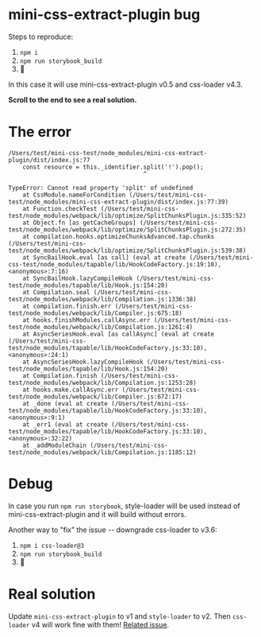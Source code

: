 # mini-css-extract-plugin bug

Steps to reproduce:

1. `npm i`
2. `npm run storybook_build`
3. 💩

In this case it will use mini-css-extract-plugin v0.5 and css-loader v4.3.

**Scroll to the end to see a real solution.**

# The error

```
/Users/test/mini-css-test/node_modules/mini-css-extract-plugin/dist/index.js:77
    const resource = this._identifier.split('!').pop();
                                      ^

TypeError: Cannot read property 'split' of undefined
    at CssModule.nameForCondition (/Users/test/mini-css-test/node_modules/mini-css-extract-plugin/dist/index.js:77:39)
    at Function.checkTest (/Users/test/mini-css-test/node_modules/webpack/lib/optimize/SplitChunksPlugin.js:335:52)
    at Object.fn [as getCacheGroups] (/Users/test/mini-css-test/node_modules/webpack/lib/optimize/SplitChunksPlugin.js:272:35)
    at compilation.hooks.optimizeChunksAdvanced.tap.chunks (/Users/test/mini-css-test/node_modules/webpack/lib/optimize/SplitChunksPlugin.js:539:38)
    at SyncBailHook.eval [as call] (eval at create (/Users/test/mini-css-test/node_modules/tapable/lib/HookCodeFactory.js:19:10), <anonymous>:7:16)
    at SyncBailHook.lazyCompileHook (/Users/test/mini-css-test/node_modules/tapable/lib/Hook.js:154:20)
    at Compilation.seal (/Users/test/mini-css-test/node_modules/webpack/lib/Compilation.js:1336:38)
    at compilation.finish.err (/Users/test/mini-css-test/node_modules/webpack/lib/Compiler.js:675:18)
    at hooks.finishModules.callAsync.err (/Users/test/mini-css-test/node_modules/webpack/lib/Compilation.js:1261:4)
    at AsyncSeriesHook.eval [as callAsync] (eval at create (/Users/test/mini-css-test/node_modules/tapable/lib/HookCodeFactory.js:33:10), <anonymous>:24:1)
    at AsyncSeriesHook.lazyCompileHook (/Users/test/mini-css-test/node_modules/tapable/lib/Hook.js:154:20)
    at Compilation.finish (/Users/test/mini-css-test/node_modules/webpack/lib/Compilation.js:1253:28)
    at hooks.make.callAsync.err (/Users/test/mini-css-test/node_modules/webpack/lib/Compiler.js:672:17)
    at _done (eval at create (/Users/test/mini-css-test/node_modules/tapable/lib/HookCodeFactory.js:33:10), <anonymous>:9:1)
    at _err1 (eval at create (/Users/test/mini-css-test/node_modules/tapable/lib/HookCodeFactory.js:33:10), <anonymous>:32:22)
    at _addModuleChain (/Users/test/mini-css-test/node_modules/webpack/lib/Compilation.js:1185:12)

```

# Debug

In case you run `npm run storybook`, style-loader will be used instead of mini-css-extract-plugin and it will build without errors.

Another way to "fix" the issue -- downgrade css-loader to v3.6:

1. `npm i css-loader@3`
2. `npm run storybook_build`
3. 🍾

# Real solution

Update `mini-css-extract-plugin` to v1 and `style-loader` to v2. Then `css-loader` v4 will work fine with them! 
[Related issue](https://github.com/webpack-contrib/mini-css-extract-plugin/issues/205#issuecomment-706277039).
